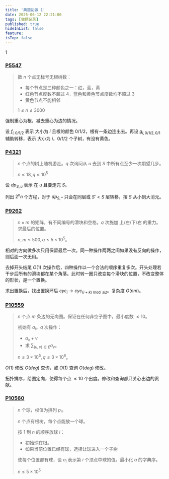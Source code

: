 ```yaml
---
title: '典题乱做 1'
date: 2025-06-12 22:21:06
tags: [做题记录]
published: true
hideInList: false
feature: 
isTop: false
---
```

1

### [P5547](https://www.luogu.com.cn/problem/P5547)

> 数 $n$ 个点无标号无根树数：
>
> - 每个节点是三种颜色之一：红，蓝，黄
> - 红色节点度数不超过 $4$，蓝色和黄色节点度数均不超过 $3$  
> - 黄色节点不能相邻
>
> $1\le n \le 3000$

强制重心为根，减去重心为边的情况。

设 $f_{i,0/1/2}$ 表示 大小为 $i$ 且根的颜色 $0/1/2$，根有一条边连出去。再设 $g_{i,0/1/2,0/1}$ 辅助转移，表示 大小为 $i$，$0/1/2$ 个子树，有没有黄色。

### [P4321](https://www.luogu.com.cn/problem/P4321)

> $n$ 个点的树上随机游走。$q$ 次询问从 $u$ 去到 $S$ 中所有点至少一次期望几步。
>
> $n\le 18,q\le 10^5$

设 $dp_{S,u}$ 表示 在 $u$ 且要走完 $S$。

列出 $2^nn$ 个方程，对于 $dp_{S,*}$ 只会在同层或 $S'<S$ 层转移，按 $S$ 从小到大消元。

### [P9262](https://www.luogu.com.cn/problem/P9262)

> $n\times m$ 的矩阵，有不同编号的滑块和空格。$q$ 次施加 上/左/下/右 的重力。求最后的位置。
>
> $n,m\le 500,q\le 5\times 10^5$。

相对的方向做多次只用保留最后一次。同一种操作两两之间如果没有反向的操作，则后面一次无用。

去掉开头结尾 $O(1)$ 次操作后，四种操作以一个合法的顺序重复多次。开头处理若干步后所有的滑块都在某个角落。此时转一圈只改变每个滑块的位置，不改变整体的形状，是一个置换。

求出置换后，找出置换环后 $cyc_i\to cyc_{(i+k)\bmod siz}$。复杂度 $O(nm)$。

### [P10559](https://www.luogu.com.cn/problem/P10559)

>$n$ 个点 $m$ 条边的无向图。保证在任何非空子图中，最小度数 $\le 10$。
>
>初始有 $a_i$。$q$ 次操作：
>
>- $a_x+v$
>- 求 $\sum_{(u,v)\in E}a_v$。
>
>$n\le 3\times 10^5,q\le 3\times 10^6$。

$O(1)$ 修改 $O(deg)$ 查询，或 $O(1)$ 查询 $O(deg)$ 修改。

拓扑排序，给图定向，使得每个点 $\le 10$ 个出度。修改和查询都只关心出边的贡献。

### [P10560](https://www.luogu.com.cn/problem/P10560)

> $n$ 个球，权值为排列 $p_i$。
>
> $n$ 个点有根树，每个点能放一个球。
>
> 按 $1$ 到 $n$ 的顺序放球 $i$：
>
> - 初始球在根。
> - 如果当前位置已经有球，选择让球进入一个子树
>
> 使每个位置都有球，设 $a_i$ 表示第 $i$ 个顶点中球的值。最小化 $a$ 的字典序。
>
> $n\le 5\times 10^5$

